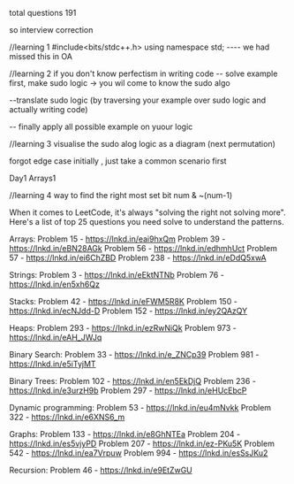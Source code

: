 total questions
191

so interview correction

//learning 1
#include<bits/stdc++.h>
using namespace std; ---- we had missed this in OA

//learning 2
if you don't know perfectism in writing code
-- solve example first, make sudo logic -> you wil come to know the sudo algo

--translate sudo logic (by traversing your example over sudo logic and actually writing code)

-- finally apply all possible example on yuour logic

//learning 3
visualise the sudo alog logic as a diagram (next permutation)

forgot edge case initially , just take a common scenario first

Day1 Arrays1

//learning 4
way to find the right most set bit
num & ~(num-1)

When it comes to LeetCode, it's always "solving the right not solving more".
Here's a list of top 25 questions you need solve to understand the patterns.

Arrays:
Problem 15 - https://lnkd.in/eai9hxQm
Problem 39 - https://lnkd.in/eBN28AGk
Problem 56 - https://lnkd.in/edhmhUct
Problem 57 - https://lnkd.in/ei6ChZBD
Problem 238 - https://lnkd.in/eDdQ5xwA

Strings:
Problem 3 - https://lnkd.in/eEktNTNb
Problem 76 - https://lnkd.in/en5xh6Qz

Stacks:
Problem 42 - https://lnkd.in/eFWM5R8K
Problem 150 - https://lnkd.in/ecNJdd-D
Problem 152 - https://lnkd.in/ey2QAzQY

Heaps:
Problem 293 - https://lnkd.in/ezRwNiQk
Problem 973 - https://lnkd.in/eAH_JWJq

Binary Search:
Problem 33 - https://lnkd.in/e_ZNCp39
Problem 981 - https://lnkd.in/e5iTyjMT

Binary Trees:
Problem 102 - https://lnkd.in/en5EkDjQ
Problem 236 - https://lnkd.in/e3urzH9b
Problem 297 - https://lnkd.in/eHUcEbcP

Dynamic programming:
Problem 53 - https://lnkd.in/eu4mNvkk
Problem 322 - https://lnkd.in/e6XNS6_m

Graphs:
Problem 133 - https://lnkd.in/e8GhNTEa
Problem 204 - https://lnkd.in/es5vjyPD
Problem 207 - https://lnkd.in/ez-PKu5K
Problem 542 - https://lnkd.in/ea7Vrpuw
Problem 994 - https://lnkd.in/esSsJKu2

Recursion:
Problem 46 - https://lnkd.in/e9EtZwGU
